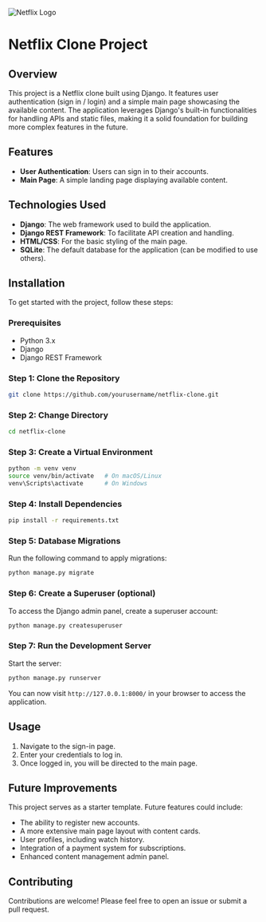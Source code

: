 ![Netflix Logo](https://seeklogo.com/images/N/netflix-n-logo-0F1ED3EBEB-seeklogo.com.png)


# Netflix Clone Project

## Overview

This project is a Netflix clone built using Django. It features user authentication (sign in / login) and a simple main page showcasing the available content. The application leverages Django's built-in functionalities for handling APIs and static files, making it a solid foundation for building more complex features in the future.

## Features

- **User Authentication**: Users can sign in to their accounts.
- **Main Page**: A simple landing page displaying available content.

## Technologies Used

- **Django**: The web framework used to build the application.
- **Django REST Framework**: To facilitate API creation and handling.
- **HTML/CSS**: For the basic styling of the main page.
- **SQLite**: The default database for the application (can be modified to use others).

## Installation

To get started with the project, follow these steps:

### Prerequisites

- Python 3.x
- Django
- Django REST Framework

### Step 1: Clone the Repository

```bash
git clone https://github.com/yourusername/netflix-clone.git
```

### Step 2: Change Directory

```bash
cd netflix-clone
```

### Step 3: Create a Virtual Environment

```bash
python -m venv venv
source venv/bin/activate   # On macOS/Linux
venv\Scripts\activate      # On Windows
```

### Step 4: Install Dependencies

```bash
pip install -r requirements.txt
```

### Step 5: Database Migrations

Run the following command to apply migrations:

```bash
python manage.py migrate
```

### Step 6: Create a Superuser (optional)

To access the Django admin panel, create a superuser account:

```bash
python manage.py createsuperuser
```

### Step 7: Run the Development Server

Start the server:

```bash
python manage.py runserver
```

You can now visit `http://127.0.0.1:8000/` in your browser to access the application.

## Usage

1. Navigate to the sign-in page.
2. Enter your credentials to log in.
3. Once logged in, you will be directed to the main page.

## Future Improvements

This project serves as a starter template. Future features could include:

- The ability to register new accounts.
- A more extensive main page layout with content cards.
- User profiles, including watch history.
- Integration of a payment system for subscriptions.
- Enhanced content management admin panel.

## Contributing

Contributions are welcome! Please feel free to open an issue or submit a pull request.


